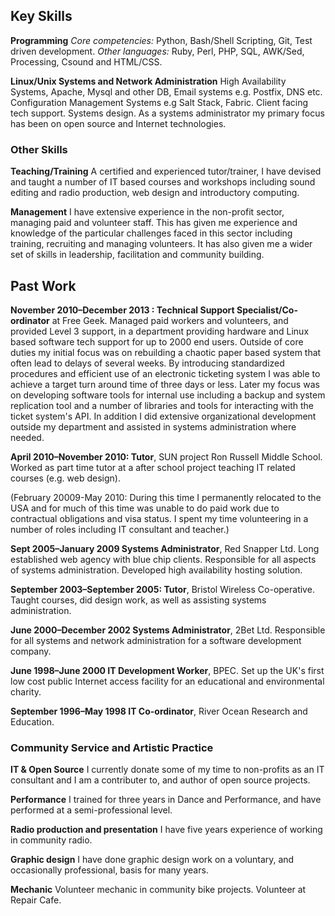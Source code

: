 ## Key Skills
**Programming**
*Core competencies:* Python, Bash/Shell Scripting, Git, Test driven development.
*Other languages:* Ruby, Perl, PHP, SQL, AWK/Sed, Processing, Csound  and HTML/CSS. 

**Linux/Unix Systems and Network Administration**
High Availability Systems, Apache, Mysql and other DB, Email systems
e.g. Postfix, DNS etc. Configuration Management Systems e.g Salt Stack, Fabric.
Client facing tech support. Systems design. As a systems administrator my 
primary focus has been on open source and Internet technologies.
 
### Other Skills

**Teaching/Training**
A certified and experienced tutor/trainer, I have devised and taught a number 
of IT based courses and workshops including sound editing and radio production,
web design and introductory computing. 

**Management**
I have extensive experience in the non-profit sector, managing paid and 
volunteer staff. This has given me experience and knowledge of the particular 
challenges faced in this sector including  training, recruiting and managing 
volunteers. It has also given me a wider set of skills in leadership, 
facilitation and community building.

## Past Work

**November 2010&ndash;December 2013 : 
Technical Support Specialist/Co-ordinator** at Free Geek. Managed paid workers 
and volunteers, and provided Level 3 support, in a department providing hardware
and Linux based software tech support for up to 2000 end users. Outside of core
duties my initial focus was on rebuilding a chaotic paper based system that 
often lead to delays of several weeks. By introducing standardized procedures 
and efficient use of an electronic ticketing system I was able to achieve a 
target turn around time of three days or less. Later my focus was on developing
software tools for internal use including a backup and system replication tool
and a number of  libraries and tools for interacting with the ticket system's 
API. In addition I did extensive organizational development outside my
department and assisted in systems administration where needed. 

**April 2010&ndash;November 2010:
Tutor**, SUN project Ron Russell Middle School. Worked as  part time tutor at 
a after school project teaching IT related courses (e.g. web design).

(February 20009-May 2010: During this time I permanently relocated to the USA 
and for much of this time was unable to do paid work due to contractual 
obligations and visa status. I spent my time volunteering in a number of roles
including IT consultant and teacher.)

**Sept 2005&ndash;January 2009
Systems Administrator**, Red Snapper Ltd. Long established web agency with blue
chip clients. Responsible for all aspects of systems administration. Developed
high availability hosting solution. 

**September 2003&ndash;September 2005:
Tutor**, Bristol Wireless Co-operative. Taught courses, did design work, as well
as assisting systems administration. 

**June 2000&ndash;December 2002
Systems Administrator**, 2Bet Ltd. Responsible for all systems and network 
administration for a software development company. 

**June 1998&ndash;June 2000
IT Development Worker**, BPEC. Set up the UK's first low cost public Internet 
access facility for an educational and environmental charity. 

**September 1996&ndash;May 1998
IT Co-ordinator**, River Ocean Research and Education.

### Community Service and Artistic Practice

**IT &amp; Open Source**
I currently donate some of my time to non-profits as an IT consultant and I am a contributer to, and author of  open source projects.

**Performance**
I trained for three years in Dance and Performance, and have performed at a
semi-professional level.

**Radio production and presentation**
I have five years experience of working in community radio.

**Graphic design**
I have done graphic design work on a voluntary, and occasionally professional, 
basis for many years.

**Mechanic**
Volunteer mechanic in community bike projects. Volunteer at Repair Cafe.

